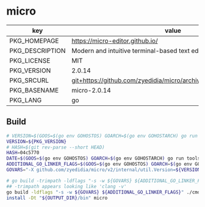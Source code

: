 # micro

| key             | value                                                                    |
| --------------- | ------------------------------------------------------------------------ |
| PKG_HOMEPAGE    | <https://micro-editor.github.io/>                                        |
| PKG_DESCRIPTION | Modern and intuitive terminal-based text editor                          |
| PKG_LICENSE     | MIT                                                                      |
| PKG_VERSION     | 2.0.14                                                                   |
| PKG_SRCURL      | <git+https://github.com/zyedidia/micro/archive/refs/tags/v2.0.14.tar.gz> |
| PKG_BASENAME    | micro-2.0.14                                                             |
| PKG_LANG        | go                                                                       |

## Build

```sh
# VERSION=$(GOOS=$(go env GOHOSTOS) GOARCH=$(go env GOHOSTARCH) go run tools/build-version.go)
VERSION=${PKG_VERSION}
# HASH=$(git rev-parse --short HEAD)
HASH=04c5770
DATE=$(GOOS=$(go env GOHOSTOS) GOARCH=$(go env GOHOSTARCH) go run tools/build-date.go)
ADDITIONAL_GO_LINKER_FLAGS=$(GOOS=$(go env GOHOSTOS) GOARCH=$(go env GOHOSTARCH) go run tools/info-plist.go "$(go env GOOS)" "${VERSION}")
GOVARS="-X github.com/zyedidia/micro/v2/internal/util.Version=${VERSION} -X github.com/zyedidia/micro/v2/internal/util.CommitHash=${HASH} -X 'github.com/zyedidia/micro/v2/internal/util.CompileDate=$DATE'"

# go build -trimpath -ldflags "-s -w ${GOVARS} ${ADDITIONAL_GO_LINKER_FLAGS}" ./cmd/micro
## -trimpath appears looking like 'clang -v'
go build -ldflags "-s -w ${GOVARS} ${ADDITIONAL_GO_LINKER_FLAGS}" ./cmd/micro
install -Dt "${OUTPUT_DIR}/bin" micro
```
